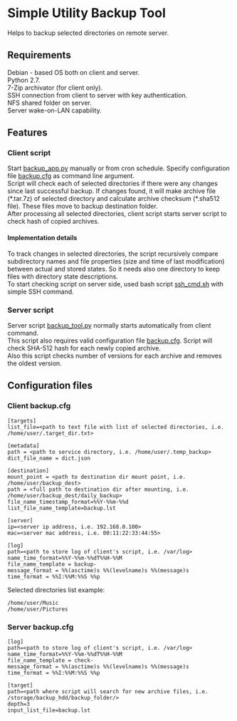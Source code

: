 
# Simple Utility Backup Tool

Helps to backup selected directories on remote server.

## Requirements

Debian - based OS both on client and server.<br>
Python 2.7.<br>
7-Zip archivator (for client only).<br>
SSH connection from client to server with key authentication.<br>
NFS shared folder on server.<br>
Server wake-on-LAN capability.<br>


## Features

### Client script

Start [backup_app.py](client/backup_app.py) manually or from cron schedule. Specify configuration file [backup.cfg](client/backup.cfg) as command line argument.<br>
Script will check each of selected directories if there were any changes since last successful backup. If changes found, it will make archive file (\*.tar.7z) of selected directory and calculate archive checksum (\*.sha512 file). These files move to backup destination folder.<br>
After processing all selected directories, client script starts server script to check hash of copied archives.

#### Implementation details
To track changes in selected directories, the script recursively compare subdirectory names and file properties (size and time of last modification) between actual and stored states. So it needs also one directory to keep files with directory state descriptions.<br>
To start checking script on server side, used bash script [ssh_cmd.sh](client/ssh_cmd.sh) with simple SSH command.


### Server script
Server script [backup_tool.py](server/backup_tool.py) normally starts automatically from client command.<br>
This script also requires valid configuration file [backup.cfg](server/backup.cfg).
Script will check SHA-512 hash for each newly copied archive.<br>
Also this script checks number of versions for each archive and removes the oldest version.<br>


## Configuration files

### Client backup.cfg

```
[targets]
list_file=<path to text file with list of selected directories, i.e. /home/user/.target_dir.txt>

[metadata]
path = <path to service directory, i.e. /home/user/.temp_backup>
dict_file_name = dict.json

[destination]
mount_point = <path to destination dir mount point, i.e. /home/user/backup_dest>
path = <full path to destination dir after mounting, i.e. /home/user/backup_dest/daily_backup>
file_name_timestamp_format=%%Y-%%m-%%d
list_file_name_template=backup.lst

[server]
ip=<server ip address, i.e. 192.168.0.100>
mac=<server mac address, i.e. 00:11:22:33:44:55>

[log]
path=<path to store log of client's script, i.e. /var/log>
name_time_format=%%Y-%%m-%%dT%%H-%%M
file_name_template = backup-
message_format = %%(asctime)s %%(levelname)s %%(message)s
time_format = %%I:%%M:%%S %%p
```

Selected directories list example:
```
/home/user/Music
/home/user/Pictures
```

### Server backup.cfg

```
[log]
path=<path to store log of client's script, i.e. /var/log>
name_time_format=%%Y-%%m-%%dT%%H-%%M
file_name_template = check-
message_format = %%(asctime)s %%(levelname)s %%(message)s
time_format = %%I:%%M:%%S %%p

[target]
path=<path where script will search for new archive files, i.e. /storage/backup_hdd/backup_folder/>
depth=3
input_list_file=backup.lst
```
